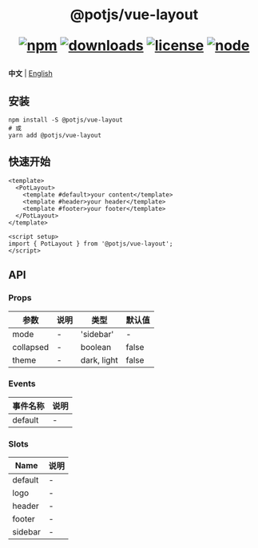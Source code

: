 <h1 align="center">
@potjs/vue-layout

<div align="center">

[![npm](https://img.shields.io/npm/v/@potjs/vue-layout.svg)](https://npmjs.com/package/@potjs/vue-layout)
[![downloads](https://img.shields.io/npm/dm/@potjs/vue-layout.svg)](https://npmjs.org/package/@potjs/vue-layout)
[![license](https://img.shields.io/github/license/potjs/pot.svg)](../../LICENSE)
[![node](https://img.shields.io/node/v/@potjs/vue-layout.svg)](https://nodejs.org/en/about/releases/)

</div>
</h1>

**中文** | [English](./README.md)

## 安装
```shell
npm install -S @potjs/vue-layout
# 或
yarn add @potjs/vue-layout
```

## 快速开始
```vue
<template>
  <PotLayout>
    <template #default>your content</template>
    <template #header>your header</template>
    <template #footer>your footer</template>
  </PotLayout>
</template>

<script setup>
import { PotLayout } from '@potjs/vue-layout';
</script>
```

## API

### Props
| 参数                  | 说明           | 类型 | 默认值 |
| --------------------- | --------------------- | --- | --- |
| mode | - | 'sidebar' | - |
| collapsed | - | boolean | false |
| theme | - | dark, light | false |

### Events
| 事件名称            | 说明                                      |
| --------------------- | ------------------------------------------------ |
| default | - |

### Slots
| Name                  | 说明                                      |
| --------------------- | ------------------------------------------------ |
| default | - |
| logo | - |
| header | - |
| footer | - |
| sidebar | - |

